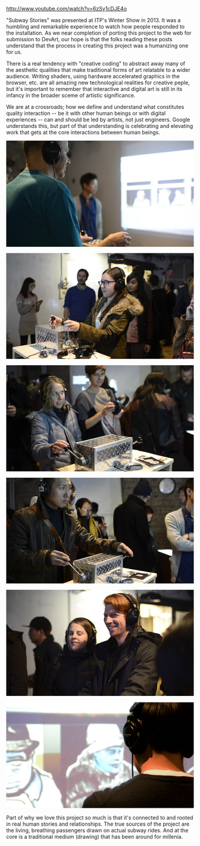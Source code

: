 http://www.youtube.com/watch?v=6zSy1cDJE4o

"Subway Stories" was presented at ITP's Winter Show in 2013. It was a humbling and remarkable experience to watch how people responded to the installation. As we near completion of porting this project to the web for submission to DevArt, our hope is that the folks reading these posts understand that the process in creating this project was a humanizing one for us.

There is a real tendency with "creative coding" to abstract away many of the aesthetic qualities that make traditional forms of art relatable to a wider audience. Writing shaders, using hardware accelerated graphics in the browser, etc. are all amazing new technological realities for creative peple, but it's important to remember that interactive and digital art is still in its infancy in the broader sceme of artistic significance. 

We are at a crossroads; how we define and understand what constitutes quality interaction -- be it with other human beings or with digital experiences -- can and should be led by artists, not just engineers. Google understands this, but part of that understanding is celebrating and elevating work that gets at the core interactions between human beings.

![Winter Show_01](project_images/ITP-Winter-Show-01.jpg?raw=true "Winter Show_01")

![Winter Show_03](project_images/ITP-Winter-Show-03.jpg?raw=true "Winter Show_03")

![Winter Show_04](project_images/ITP-Winter-Show-04.jpg?raw=true "Winter Show_04")

![Winter Show_05](project_images/ITP-Winter-Show-05.jpg?raw=true "Winter Show_05")

![Winter Show_06](project_images/ITP-Winter-Show-06.jpg?raw=true "Winter Show_06")

![Winter Show_08](project_images/ITP-Winter-Show-08.jpg?raw=true "Winter Show_08")

Part of why we love this project so much is that it's connected to and rooted in real human stories and relationships. The true sources of the project are the living, breathing passengers drawn on actual subway rides. And at the core is a traditional medium (drawing) that has been around for millenia. 